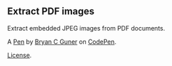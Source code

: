 ## Extract PDF images

Extract embedded JPEG images from PDF documents.

A [Pen](https://codepen.io/bgoonz/pen/BaZEPwg) by [Bryan C Guner](https://codepen.io/bgoonz) on [CodePen](https://codepen.io).

[License](https://codepen.io/bgoonz/pen/BaZEPwg/license).
